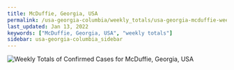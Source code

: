 ```yaml
---
title: McDuffie, Georgia, USA
permalink: /usa-georgia-columbia/weekly_totals/usa-georgia-mcduffie-weekly_totals.html
last_updated: Jan 13, 2022
keywords: ["McDuffie, Georgia, USA", "weekly totals"]
sidebar: usa-georgia-columbia_sidebar
---
```


![Weekly Totals of Confirmed Cases for McDuffie, Georgia, USA](/covid_tracker/images/graphs/usa-georgia-mcduffie-weekly_totals_graph.png)
